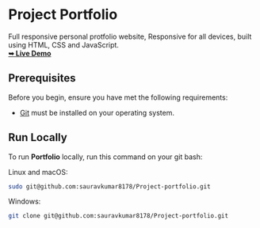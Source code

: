   # Project Portfolio
  
Full responsive personal protfolio website, Responsive for all devices, built using HTML, CSS and JavaScript.
 <br>
 <a href="https://sauravkumar8178.github.io/Project-portfolio/"><strong>➥ Live Demo</strong></a>

## Prerequisites

Before you begin, ensure you have met the following requirements:

* [Git](https://git-scm.com/downloads "Download Git") must be installed on your operating system.

## Run Locally

To run **Portfolio** locally, run this command on your git bash:

Linux and macOS:

```bash
sudo git@github.com:sauravkumar8178/Project-portfolio.git
```

Windows:

```bash
git clone git@github.com:sauravkumar8178/Project-portfolio.git
```
